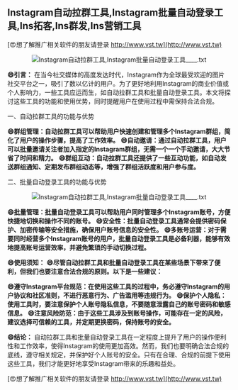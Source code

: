 ## **Instagram自动拉群工具,Instagram批量自动登录工具,Ins拓客,Ins群发,Ins营销工具**

[😍想了解推广相关软件的朋友请登录 http://www.vst.tw](http://www.vst.tw)

 <center><img src="https://vst.tw/MP4/tuiguang/png/6.png" alt="Instagram自动拉群工具,Instagram批量自动登录工具____.txt"></center>

**😄引言：**
在当今社交媒体的高度发达时代，Instagram作为全球最受欢迎的图片社交平台之一，吸引了数以亿计的用户。为了更好地利用Instagram的商业价值或个人影响力，一些工具应运而生，如自动拉群工具和批量自动登录工具。本文将探讨这些工具的功能和使用优势，同时提醒用户在使用过程中需保持合法合规。

一、自动拉群工具的功能与优势

**😄群组管理：自动拉群工具可以帮助用户快速创建和管理多个Instagram群组，简化了用户的操作步骤，提高了工作效率。**
**😄自动邀请：通过自动拉群工具，用户可以批量邀请关注者加入指定的Instagram群组，无需一个一个手动邀请，大大节省了时间和精力。**
**😄群组互动：自动拉群工具还提供了一些互动功能，如自动发送群组通知、定期发布群组动态等，增强了群组活跃度和用户参与度。**

二、批量自动登录工具的功能与优势

 <center><img src="https://vst.tw/MP4/tuiguang/png/0.png" alt="Instagram自动拉群工具,Instagram批量自动登录工具____.txt"></center>

**😄批量管理：批量自动登录工具可以帮助用户同时管理多个Instagram账号，方便快捷地切换和操作不同的账号。**
**😄安全性：批量自动登录工具通常会提供密码保护、加密传输等安全措施，确保用户账号信息的安全性。**
**😄多账号运营：对于需要同时经营多个Instagram账号的用户，批量自动登录工具是必备利器，能够有效地提高账号运营效率，并避免繁琐的手动切换过程。**

**😄使用须知：**
**😄尽管自动拉群工具和批量自动登录工具在某些场景下带来了便利，但我们也要注意合法合规的原则。以下是一些建议：**

**😄遵守Instagram平台规范：在使用这些工具的过程中，务必遵守Instagram的用户协议和社区准则，不进行恶意行为、广告滥用等违规行为。**
**😄保护个人隐私：使用工具时，要注意保护个人账号隐私信息，不要随意泄露自己的账号密码和敏感信息。**
**😄注意风险防范：由于这些工具涉及到账号操作，可能存在一定的风险，建议选择可信赖的工具，并定期更换密码，保持账号的安全。**

**😄结论：**
自动拉群工具和批量自动登录工具在一定程度上提升了用户的操作便利性和工作效率，使得Instagram的使用更加高效。然而，我们也要明确合法合规的底线，遵守相关规定，并保护好个人账号的安全。只有在合理、合规的前提下使用这些工具，我们才能更好地享受Instagram带来的乐趣和益处。

[😍想了解推广相关软件的朋友请登录 http://www.vst.tw](http://www.vst.tw)



